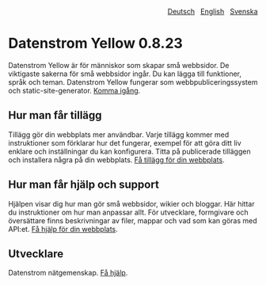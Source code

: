 <p align="right"><a href="README-de.md">Deutsch</a> &nbsp; <a href="README.md">English</a> &nbsp; <a href="README-sv.md">Svenska</a></p>

# Datenstrom Yellow 0.8.23

Datenstrom Yellow är för människor som skapar små webbsidor. De viktigaste sakerna för små webbsidor ingår. Du kan lägga till funktioner, språk och teman. Datenstrom Yellow fungerar som webbpubliceringssystem och static-site-generator. [Komma igång](https://datenstrom.se/sv/yellow/help/how-to-get-started).

## Hur man får tillägg

Tillägg gör din webbplats mer användbar. Varje tillägg kommer med instruktioner som förklarar hur det fungerar, exempel för att göra ditt liv enklare och inställningar du kan konfigurera. Titta på publicerade tilläggen och installera några på din webbplats. [Få tillägg för din webbplats](https://datenstrom.se/sv/yellow/extensions/).

## Hur man får hjälp och support

Hjälpen visar dig hur man gör små webbsidor, wikier och bloggar. Här hittar du instruktioner om hur man anpassar allt. För utvecklare, formgivare och översättare finns beskrivningar av filer, mappar och vad som kan göras med API:et. [Få hjälp för din webbplats](https://datenstrom.se/sv/yellow/help/).

## Utvecklare

Datenstrom nätgemenskap. [Få hjälp](https://datenstrom.se/sv/yellow/help/).
